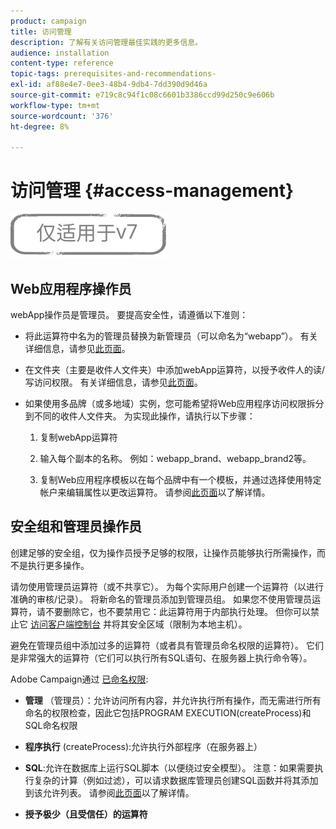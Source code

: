 ```yaml
---
product: campaign
title: 访问管理
description: 了解有关访问管理最佳实践的更多信息。
audience: installation
content-type: reference
topic-tags: prerequisites-and-recommendations-
exl-id: af88e4e7-0ee3-48b4-9db4-7dd390d9d46a
source-git-commit: e719c8c94f1c08c6601b3386ccd99d250c9e606b
workflow-type: tm+mt
source-wordcount: '376'
ht-degree: 8%

---
```


# 访问管理 {#access-management}

![](../../assets/v7-only.svg)

## Web应用程序操作员

webApp操作员是管理员。 要提高安全性，请遵循以下准则：

* 将此运算符中名为的管理员替换为新管理员（可以命名为“webapp”）。 有关详细信息，请参见[此页面](../../platform/using/access-management.md)。

* 在文件夹（主要是收件人文件夹）中添加webApp运算符，以授予收件人的读/写访问权限。 有关详细信息，请参见[此页面](../../platform/using/access-management.md)。

* 如果使用多品牌（或多地域）实例，您可能希望将Web应用程序访问权限拆分到不同的收件人文件夹。 为实现此操作，请执行以下步骤：

   1. 复制webApp运算符

   1. 输入每个副本的名称。 例如：webapp_brand、webapp_brand2等。

   1. 复制Web应用程序模板以在每个品牌中有一个模板，并通过选择使用特定帐户来编辑属性以更改运算符。  请参阅[此页面](../../web/using/defining-web-forms-properties.md)以了解详情。

## 安全组和管理员操作员

创建足够的安全组，仅为操作员授予足够的权限，让操作员能够执行所需操作，而不是执行更多操作。

请勿使用管理员运算符（或不共享它）。 为每个实际用户创建一个运算符（以进行准确的审核/记录）。 将新命名的管理员添加到管理员组。 如果您不使用管理员运算符，请不要删除它，也不要禁用它：此运算符用于内部执行处理。 但你可以禁止它 [访问客户端控制台](../../platform/using/access-management.md) 并将其安全区域（限制为本地主机）。

避免在管理员组中添加过多的运算符（或者具有管理员命名权限的运算符）。 它们是非常强大的运算符（它们可以执行所有SQL语句、在服务器上执行命令等）。

Adobe Campaign通过 [已命名权限](../../platform/using/access-management.md#named-rights):

* **管理** （管理员）：允许访问所有内容，并允许执行所有操作，而无需进行所有命名的权限检查，因此它包括PROGRAM EXECUTION(createProcess)和SQL命名权限

* **程序执行** (createProcess):允许执行外部程序（在服务器上）

* **SQL**:允许在数据库上运行SQL脚本（以便绕过安全模型）。 注意：如果需要执行复杂的计算（例如过滤），可以请求数据库管理员创建SQL函数并将其添加到该允许列表。 请参阅[此页面](../../installation/using/scripting-coding-guidelines.md)以了解详情。

* **授予极少（且受信任）的运算符**
